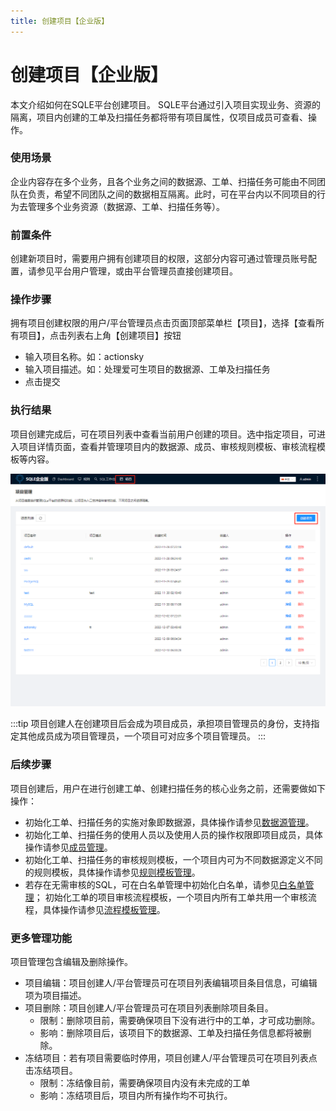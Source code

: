 ```yaml
---
title: 创建项目【企业版】
---
```

# 创建项目【企业版】

本文介绍如何在SQLE平台创建项目。
SQLE平台通过引入项目实现业务、资源的隔离，项目内创建的工单及扫描任务都将带有项目属性，仅项目成员可查看、操作。

### 使用场景
企业内容存在多个业务，且各个业务之间的数据源、工单、扫描任务可能由不同团队在负责，希望不同团队之间的数据相互隔离。此时，可在平台内以不同项目的行为去管理多个业务资源（数据源、工单、扫描任务等）。

### 前置条件
创建新项目时，需要用户拥有创建项目的权限，这部分内容可通过管理员账号配置，请参见平台用户管理，或由平台管理员直接创建项目。

### 操作步骤
拥有项目创建权限的用户/平台管理员点击页面顶部菜单栏【项目】，选择【查看所有项目】，点击列表右上角【创建项目】按钮

* 输入项目名称。如：actionsky
* 输入项目描述。如：处理爱可生项目的数据源、工单及扫描任务
* 点击提交

### 执行结果
项目创建完成后，可在项目列表中查看当前用户创建的项目。选中指定项目，可进入项目详情页面，查看并管理项目内的数据源、成员、审核规则模板、审核流程模板等内容。

![项目列表](./img/project-list.png)

:::tip
项目创建人在创建项目后会成为项目成员，承担项目管理员的身份，支持指定其他成员成为项目管理员，一个项目可对应多个项目管理员。
:::

### 后续步骤
项目创建后，用户在进行创建工单、创建扫描任务的核心业务之前，还需要做如下操作： 
* 初始化工单、扫描任务的实施对象即数据源，具体操作请参见[数据源管理](instance-manager.md)。
* 初始化工单、扫描任务的使用人员以及使用人员的操作权限即项目成员，具体操作请参见[成员管理](group_member.md)。
* 初始化工单、扫描任务的审核规则模板，一个项目内可为不同数据源定义不同的规则模板，具体操作请参见[规则模板管理](rule-template-manager.md)。
* 若存在无需审核的SQL，可在白名单管理中初始化白名单，请参见[白名单管理](whitelist-manager.md)；
初始化工单的项目审核流程模板，一个项目内所有工单共用一个审核流程，具体操作请参见[流程模板管理](workflow-template-manager.md)。

### 更多管理功能
项目管理包含编辑及删除操作。
* 项目编辑：项目创建人/平台管理员可在项目列表编辑项目条目信息，可编辑项为项目描述。
* 项目删除：项目创建人/平台管理员可在项目列表删除项目条目。
  * 限制：删除项目前，需要确保项目下没有进行中的工单，才可成功删除。
  * 影响：删除项目后，该项目下的数据源、工单及扫描任务信息都将被删除。
* 冻结项目：若有项目需要临时停用，项目创建人/平台管理员可在项目列表点击冻结项目。
  * 限制：冻结像目前，需要确保项目内没有未完成的工单
  * 影响：冻结项目后，项目内所有操作均不可执行。




